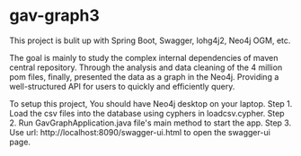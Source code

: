 # gav-graph3

This project is bulit up with Spring Boot, Swagger, lohg4j2, Neo4j OGM, etc.

The goal is mainly to study the complex internal dependencies of maven central repository. 
Through the analysis and data cleaning of the 4 million pom files, finally, presented the data as a graph in the Neo4j. 
Providing a well-structured API for users to quickly and efficiently query.

To setup this project, You should have Neo4j desktop on your laptop.
Step 1. Load the csv files into the database using cyphers in loadcsv.cypher.
Step 2. Run GavGraphApplication.java file's main method to start the app.
Step 3. Use url: http://localhost:8090/swagger-ui.html to open the swagger-ui page.
